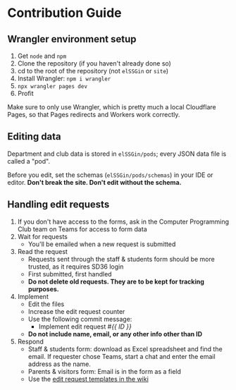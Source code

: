 # Contribution Guide
## Wrangler environment setup

1. Get `node` and `npm`
2. Clone the repository (if you haven't already done so)
3. cd to the root of the repository (not `elSSGin` or `site`)
4. Install Wrangler: `npm i wrangler`
5. `npx wrangler pages dev`
6. Profit

Make sure to only use Wrangler, which is pretty much a local Cloudflare Pages, so that Pages redirects and Workers work correctly.

## Editing data
Department and club data is stored in `elSSGin/pods`; every JSON data file is called a "pod".

Before you edit, set the schemas (`elSSGin/pods/schemas`) in your IDE or editor. **Don't break the site. Don't edit without the schema.**

## Handling edit requests
1. If you don't have access to the forms, ask in the Computer Programming Club team on Teams for access to form data
2. Wait for requests
   - You'll be emailed when a new request is submitted
3. Read the request
   - Requests sent through the staff & students form should be more trusted, as it requires SD36 login
   - First submitted, first handled
   - **Do not delete old requests. They are to be kept for tracking purposes.**
4. Implement
   - Edit the files
   - Increase the edit request counter
   - Use the following commit message:
     - Implement edit request #_{{ ID }}_
   - **Do not include name, email, or any other info other than ID**
5. Respond
   - Staff & students form: download as Excel spreadsheet and find the email. If requester chose Teams, start a chat and enter the email address as the name.
   - Parents & visitors form: Email is in the form as a field
   - Use the [edit request templates in the wiki](https://github.com/Bouney/EPS_Website/wiki/Edit-request-templates)
